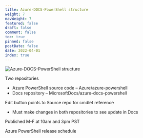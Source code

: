 ```yaml
---
title: Azure-DOCS-PowerShell structure
weight: 7
navWeight: 7
featured: false
draft: false
comment: false
toc: true
pinned: false
postDate: false
date: 2022-04-01
index: true
---
```

<!-- markdownlint-disable MD041 -->
![Azure-DOCS-PowerShell structure][01]

Two repositories

- Azure PowerShell source code – Azure/azure-powershell
- Docs repository – MicrosoftDocs/azure-docs-powershell

Edit button points to Source repo for cmdlet reference

- Must make changes in both repositories to see update in Docs

Published M-F at 10am and 3pm PST

Azure PowerShell release schedule

<!-- link references -->
[01]: ./images/contributedocs/slide07.png
